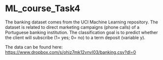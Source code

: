 # ML_course_Task4

The banking dataset comes from the UCI Machine Learning repository. The dataset is related to direct marketing campaigns (phone calls) of a Portuguese banking institution. The classification goal is to predict whether the client will subscribe (1= yes; 0= no) to a term deposit (variable y).

The data can be found here: https://www.dropbox.com/s/ohiz7mk12vnvl03/banking.csv?dl=0
